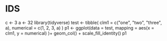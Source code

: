# IDS 
c <- 3
a <- 32
library(tidyverse)
test <- tibble(
 clm1 = c("one", "two", "three", a),
 numerical = c(1, 2, 3, a)
)
p1 <- ggplot(data = test,
             mapping = aes(x = clm1,
             y = numerical)
             )+
   geom_col() +
   scale_fill_identity()
p1


